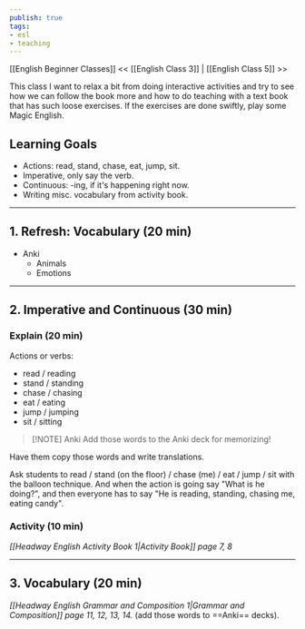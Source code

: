 ```yaml
---
publish: true
tags:
- esl
- teaching
---
```


[[English Beginner Classes]]
<< [[English Class 3]] | [[English Class 5]] >>

This class I want to relax a bit from doing interactive activities and try to see how we can follow the book more and how to do teaching with a text book that has such loose exercises. If the exercises are done swiftly, play some Magic English.

## Learning Goals
- Actions: read, stand, chase, eat, jump, sit.
- Imperative, only say the verb.
- Continuous: -ing, if it's happening right now.
- Writing misc. vocabulary from activity book.

---

## 1. Refresh: Vocabulary (20 min)
- Anki
	- Animals
	- Emotions

---

## 2. Imperative and Continuous (30 min)

### Explain (20 min)
Actions or verbs:
- read / reading
- stand / standing
- chase / chasing
- eat / eating
- jump / jumping
- sit / sitting

> [!NOTE] Anki
> Add those words to the Anki deck for memorizing!

Have them copy those words and write translations.

Ask students to read / stand (on the floor) / chase (me) / eat  / jump / sit with the balloon technique. And when the action is going say "What is he doing?", and then everyone has to say "He is reading, standing, chasing me, eating candy".

### Activity (10 min)
*[[Headway English Activity Book 1|Activity Book]] page 7, 8*

---

## 3. Vocabulary (20 min)
*[[Headway English Grammar and Composition 1|Grammar and Composition]] page 11, 12, 13, 14.* (add those words to ==Anki== decks).
